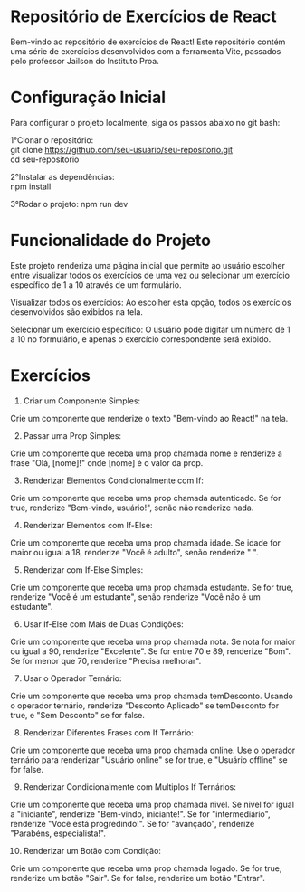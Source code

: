 # Repositório de Exercícios de React
Bem-vindo ao repositório de exercícios de React! Este repositório contém uma série de exercícios desenvolvidos com a ferramenta Vite, passados pelo professor Jailson do Instituto Proa.

# Configuração Inicial
Para configurar o projeto localmente, siga os passos abaixo no git bash:  

1°Clonar o repositório:  
git clone https://github.com/seu-usuario/seu-repositorio.git  
cd seu-repositorio  

2°Instalar as dependências:  
npm install  

3°Rodar o projeto:
npm run dev  

# Funcionalidade do Projeto
Este projeto renderiza uma página inicial que permite ao usuário escolher entre visualizar todos os exercícios de uma vez ou selecionar um exercício específico de 1 a 10 através de um formulário.

Visualizar todos os exercícios: Ao escolher esta opção, todos os exercícios desenvolvidos são exibidos na tela.

Selecionar um exercício específico: O usuário pode digitar um número de 1 a 10 no formulário, e apenas o exercício correspondente será exibido.  
# Exercícios
1) Criar um Componente Simples: 

Crie um componente que renderize o texto "Bem-vindo ao React!" na tela. 

 

2) Passar uma Prop Simples: 

Crie um componente que receba uma prop chamada nome e renderize a frase "Olá, [nome]!" onde [nome] é o valor da prop. 

 

3) Renderizar Elementos Condicionalmente com If: 

Crie um componente que receba uma prop chamada autenticado. Se for true, renderize "Bem-vindo, usuário!", senão não renderize nada. 

4) Renderizar Elementos com If-Else: 

Crie um componente que receba uma prop chamada idade. Se idade for maior ou igual a 18, renderize "Você é adulto", senão renderize " ". 

5) Renderizar com If-Else Simples: 

Crie um componente que receba uma prop chamada estudante. Se for true, renderize "Você é um estudante", senão renderize "Você não é um estudante". 

6) Usar If-Else com Mais de Duas Condições: 

Crie um componente que receba uma prop chamada nota. Se nota for maior ou igual a 90, renderize "Excelente". Se for entre 70 e 89, renderize "Bom". Se for menor que 70, renderize "Precisa melhorar". 

7) Usar o Operador Ternário: 

Crie um componente que receba uma prop chamada temDesconto. Usando o operador ternário, renderize "Desconto Aplicado" se temDesconto for true, e "Sem Desconto" se for false. 

8) Renderizar Diferentes Frases com If Ternário: 

Crie um componente que receba uma prop chamada online. Use o operador ternário para renderizar "Usuário online" se for true, e "Usuário offline" se for false. 

9) Renderizar Condicionalmente com Multiplos If Ternários: 

Crie um componente que receba uma prop chamada nivel. Se nivel for igual a "iniciante", renderize "Bem-vindo, iniciante!". Se for "intermediário", renderize "Você está progredindo!". Se for "avançado", renderize "Parabéns, especialista!". 

10) Renderizar um Botão com Condição: 

Crie um componente que receba uma prop chamada logado. Se for true, renderize um botão "Sair". Se for false, renderize um botão "Entrar". 





